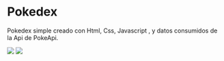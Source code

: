 # Pokedex
Pokedex simple creado con Html, Css, Javascript ,  y datos consumidos de la Api de PokeApi.

[<img src="https://i.ibb.co/TbLWSj1/muestra.png"  >]()
 [<img src="https://i.ibb.co/Kz5RyDc/muestra.gif"  >]()
 
